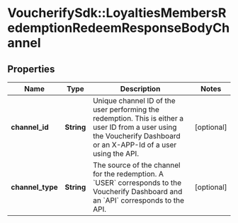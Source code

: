 # VoucherifySdk::LoyaltiesMembersRedemptionRedeemResponseBodyChannel

## Properties

| Name | Type | Description | Notes |
| ---- | ---- | ----------- | ----- |
| **channel_id** | **String** | Unique channel ID of the user performing the redemption. This is either a user ID from a user using the Voucherify Dashboard or an X-APP-Id of a user using the API. | [optional] |
| **channel_type** | **String** | The source of the channel for the redemption. A &#x60;USER&#x60; corresponds to the Voucherify Dashboard and an &#x60;API&#x60; corresponds to the API. | [optional] |

